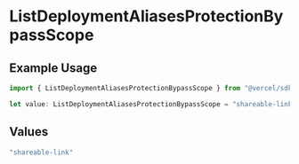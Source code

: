 # ListDeploymentAliasesProtectionBypassScope

## Example Usage

```typescript
import { ListDeploymentAliasesProtectionBypassScope } from "@vercel/sdk/models/listdeploymentaliasesop.js";

let value: ListDeploymentAliasesProtectionBypassScope = "shareable-link";
```

## Values

```typescript
"shareable-link"
```